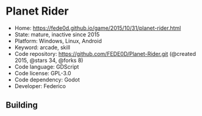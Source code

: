 # Planet Rider

- Home: https://fede0d.github.io/game/2015/10/31/planet-rider.html
- State: mature, inactive since 2015
- Platform: Windows, Linux, Android
- Keyword: arcade, skill
- Code repository: https://github.com/FEDE0D/Planet-Rider.git (@created 2015, @stars 34, @forks 8)
- Code language: GDScript
- Code license: GPL-3.0
- Code dependency: Godot
- Developer: Federico

## Building
